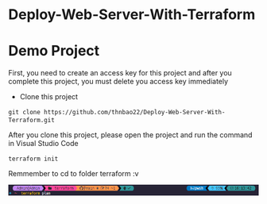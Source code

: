 # Deploy-Web-Server-With-Terraform

# Demo Project

First, you need to create an access key for this project and after you complete this project, you must delete you access key immediately

- Clone this project
```
git clone https://github.com/thnbao22/Deploy-Web-Server-With-Terraform.git
```

After you clone this project, please open the project and run the command in Visual Studio Code
```
terraform init
```
Remmember to cd to folder terraform :v

![ConnectPrivate](images/1.png)